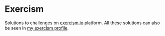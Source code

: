 # Exercism
Solutions to challenges on [exercism.io](https://exercism.io) platform. All these solutions can also be seen in [my exercism profile](https://exercism.io/profiles/fcosueza).
